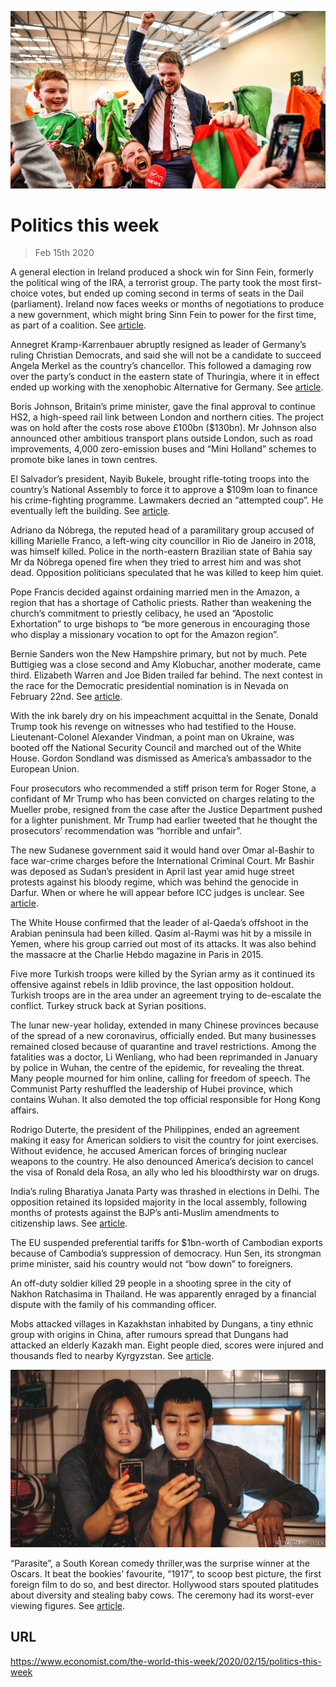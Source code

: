 ![](./images/20200215_WWP002.jpg)

# Politics this week

> Feb 15th 2020

A general election in Ireland produced a shock win for Sinn Fein, formerly the political wing of the IRA, a terrorist group. The party took the most first-choice votes, but ended up coming second in terms of seats in the Dail (parliament). Ireland now faces weeks or months of negotiations to produce a new government, which might bring Sinn Fein to power for the first time, as part of a coalition. See [article](https://www.economist.com//britain/2020/02/13/atonement-and-forgiveness-in-belfast).

Annegret Kramp-Karrenbauer abruptly resigned as leader of Germany’s ruling Christian Democrats, and said she will not be a candidate to succeed Angela Merkel as the country’s chancellor. This followed a damaging row over the party’s conduct in the eastern state of Thuringia, where it in effect ended up working with the xenophobic Alternative for Germany. See [article](https://www.economist.com//europe/2020/02/13/angela-merkels-presumed-successor-quits-as-party-boss).

Boris Johnson, Britain’s prime minister, gave the final approval to continue HS2, a high-speed rail link between London and northern cities. The project was on hold after the costs rose above £100bn ($130bn). Mr Johnson also announced other ambitious transport plans outside London, such as road improvements, 4,000 zero-emission buses and “Mini Holland” schemes to promote bike lanes in town centres.

El Salvador’s president, Nayib Bukele, brought rifle-toting troops into the country’s National Assembly to force it to approve a $109m loan to finance his crime-fighting programme. Lawmakers decried an “attempted coup”. He eventually left the building. See [article](https://www.economist.com//the-americas/2020/02/13/el-salvadors-president-summons-the-army-to-bully-congress).

Adriano da Nóbrega, the reputed head of a paramilitary group accused of killing Marielle Franco, a left-wing city councillor in Rio de Janeiro in 2018, was himself killed. Police in the north-eastern Brazilian state of Bahia say Mr da Nóbrega opened fire when they tried to arrest him and was shot dead. Opposition politicians speculated that he was killed to keep him quiet.

Pope Francis decided against ordaining married men in the Amazon, a region that has a shortage of Catholic priests. Rather than weakening the church’s commitment to priestly celibacy, he used an “Apostolic Exhortation” to urge bishops to “be more generous in encouraging those who display a missionary vocation to opt for the Amazon region”. 

Bernie Sanders won the New Hampshire primary, but not by much. Pete Buttigieg was a close second and Amy Klobuchar, another moderate, came third. Elizabeth Warren and Joe Biden trailed far behind. The next contest in the race for the Democratic presidential nomination is in Nevada on February 22nd. See [article](https://www.economist.com//united-states/2020/02/15/is-pete-buttigieg-doing-well-or-badly).

With the ink barely dry on his impeachment acquittal in the Senate, Donald Trump took his revenge on witnesses who had testified to the House. Lieutenant-Colonel Alexander Vindman, a point man on Ukraine, was booted off the National Security Council and marched out of the White House. Gordon Sondland was dismissed as America’s ambassador to the European Union.

Four prosecutors who recommended a stiff prison term for Roger Stone, a confidant of Mr Trump who has been convicted on charges relating to the Mueller probe, resigned from the case after the Justice Department pushed for a lighter punishment. Mr Trump had earlier tweeted that he thought the prosecutors’ recommendation was “horrible and unfair”.

The new Sudanese government said it would hand over Omar al-Bashir to face war-crime charges before the International Criminal Court. Mr Bashir was deposed as Sudan’s president in April last year amid huge street protests against his bloody regime, which was behind the genocide in Darfur. When or where he will appear before ICC judges is unclear. See [article](https://www.economist.com//middle-east-and-africa/2020/02/13/omar-al-bashir-sudans-ex-dictator-could-at-last-face-justice).

The White House confirmed that the leader of al-Qaeda’s offshoot in the Arabian peninsula had been killed. Qasim al-Raymi was hit by a missile in Yemen, where his group carried out most of its attacks. It was also behind the massacre at the Charlie Hebdo magazine in Paris in 2015.

Five more Turkish troops were killed by the Syrian army as it continued its offensive against rebels in Idlib province, the last opposition holdout. Turkish troops are in the area under an agreement trying to de-escalate the conflict. Turkey struck back at Syrian positions.

The lunar new-year holiday, extended in many Chinese provinces because of the spread of a new coronavirus, officially ended. But many businesses remained closed because of quarantine and travel restrictions. Among the fatalities was a doctor, Li Wenliang, who had been reprimanded in January by police in Wuhan, the centre of the epidemic, for revealing the threat. Many people mourned for him online, calling for freedom of speech. The Communist Party reshuffled the leadership of Hubei province, which contains Wuhan. It also demoted the top official responsible for Hong Kong affairs.

Rodrigo Duterte, the president of the Philippines, ended an agreement making it easy for American soldiers to visit the country for joint exercises. Without evidence, he accused American forces of bringing nuclear weapons to the country. He also denounced America’s decision to cancel the visa of Ronald dela Rosa, an ally who led his bloodthirsty war on drugs.

India’s ruling Bharatiya Janata Party was thrashed in elections in Delhi. The opposition retained its lopsided majority in the local assembly, following months of protests against the BJP’s anti-Muslim amendments to citizenship laws. See [article](https://www.economist.com//asia/2020/02/13/indias-ruling-party-receives-a-drubbing-in-delhi).

The EU suspended preferential tariffs for $1bn-worth of Cambodian exports because of Cambodia’s suppression of democracy. Hun Sen, its strongman prime minister, said his country would not “bow down” to foreigners.

An off-duty soldier killed 29 people in a shooting spree in the city of Nakhon Ratchasima in Thailand. He was apparently enraged by a financial dispute with the family of his commanding officer.

Mobs attacked villages in Kazakhstan inhabited by Dungans, a tiny ethnic group with origins in China, after rumours spread that Dungans had attacked an elderly Kazakh man. Eight people died, scores were injured and thousands fled to nearby Kyrgyzstan. See [article](https://www.economist.com//asia/2020/02/13/an-ethnically-motivated-attack-alarms-multi-ethnic-kazakhstan).



![](./images/20200215_WWP001.jpg)

“Parasite”, a South Korean comedy thriller,was the surprise winner at the Oscars. It beat the bookies’ favourite, “1917”, to scoop best picture, the first foreign film to do so, and best director. Hollywood stars spouted platitudes about diversity and stealing baby cows. The ceremony had its worst-ever viewing figures. See [article](https://www.economist.com//books-and-arts/2020/02/13/the-oscars-triumph-of-parasite).

## URL

https://www.economist.com/the-world-this-week/2020/02/15/politics-this-week
